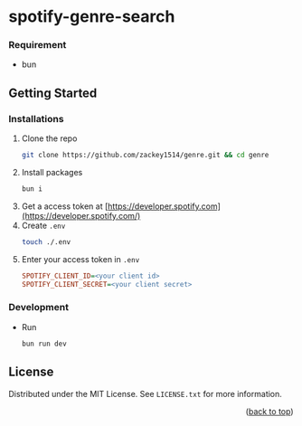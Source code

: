 # spotify-genre-search

### Requirement

- bun

## Getting Started

### Installations

1. Clone the repo
   ```bash
   git clone https://github.com/zackey1514/genre.git && cd genre
   ```
1. Install packages
   ```bash
   bun i
   ```
1. Get a access token at [https://developer.spotify.com](https://developer.spotify.com/)
1. Create `.env`
   ```bash
   touch ./.env
   ```
1. Enter your access token in `.env`
   ```ini
   SPOTIFY_CLIENT_ID=<your client id>
   SPOTIFY_CLIENT_SECRET=<your client secret>
   ```

### Development

- Run
  ```bash
  bun run dev
  ```

## License

Distributed under the MIT License. See `LICENSE.txt` for more information.

<p align="right">(<a href="#readme-top">back to top</a>)</p>
